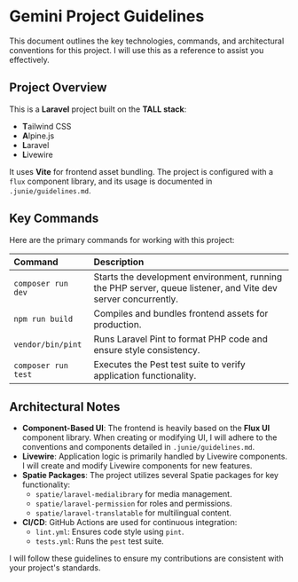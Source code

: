 # Gemini Project Guidelines

This document outlines the key technologies, commands, and architectural conventions for this project. I will use this as a reference to assist you effectively.

## Project Overview

This is a **Laravel** project built on the **TALL stack**:
-   **T**ailwind CSS
-   **A**lpine.js
-   **L**aravel
-   **L**ivewire

It uses **Vite** for frontend asset bundling. The project is configured with a `flux` component library, and its usage is documented in `.junie/guidelines.md`.

## Key Commands

Here are the primary commands for working with this project:

| Command | Description |
| :--- | :--- |
| `composer run dev` | Starts the development environment, running the PHP server, queue listener, and Vite dev server concurrently. |
| `npm run build` | Compiles and bundles frontend assets for production. |
| `vendor/bin/pint` | Runs Laravel Pint to format PHP code and ensure style consistency. |
| `composer run test` | Executes the Pest test suite to verify application functionality. |

## Architectural Notes

-   **Component-Based UI**: The frontend is heavily based on the **Flux UI** component library. When creating or modifying UI, I will adhere to the conventions and components detailed in `.junie/guidelines.md`.
-   **Livewire**: Application logic is primarily handled by Livewire components. I will create and modify Livewire components for new features.
-   **Spatie Packages**: The project utilizes several Spatie packages for key functionality:
    -   `spatie/laravel-medialibrary` for media management.
    -   `spatie/laravel-permission` for roles and permissions.
    -   `spatie/laravel-translatable` for multilingual content.
-   **CI/CD**: GitHub Actions are used for continuous integration:
    -   `lint.yml`: Ensures code style using `pint`.
    -   `tests.yml`: Runs the `pest` test suite.

I will follow these guidelines to ensure my contributions are consistent with your project's standards.
